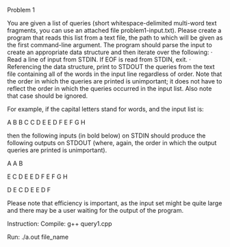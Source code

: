  
Problem 1
 
You are given a list of queries (short whitespace-delimited multi-word text fragments, you can use an attached file problem1-input.txt). Please create a program that reads this list from a text file, the path to which will be given as the first command-line argument. The program should parse the input to create an appropriate data structure and then iterate over the following:
·         Read a line of input from STDIN. If EOF is read from STDIN, exit.
·         Referencing the data structure, print to STDOUT the queries from the text file containing all of the words in the input line regardless of order. Note that the order in which the queries are printed is unimportant; it does not have to reflect the order in which the queries occurred in the input list. Also note that case should be ignored.
 
For example, if the capital letters stand for words, and the input list is:
 
A B
B C
C D E
E D F
E F G H
 
then the following inputs (in bold below) on STDIN should produce the following outputs on STDOUT (where, again, the order in which the output queries are printed is unimportant).
 
A
A B
 
E
C D E
E D F
E F G H
 
D E
C D E
E D F
 
Please note that efficiency is important, as the input set might be quite large and there may be a user waiting for the output of the program.

Instruction: 
Compile:  g++ query1.cpp

Run:   ./a.out file_name

<Enter your Query>  
